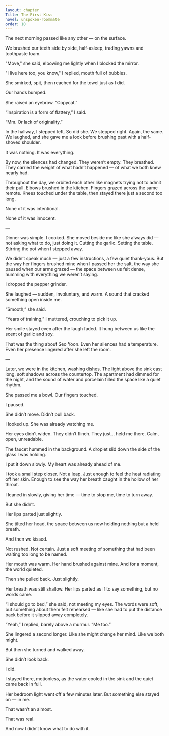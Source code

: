 ```yaml
---
layout: chapter
Title: The First Kiss
novel: unspoken-roommate
order: 10
---
```


The next morning passed like any other — on the surface.

We brushed our teeth side by side, half-asleep, trading yawns and toothpaste foam.

"Move," she said, elbowing me lightly when I blocked the mirror.

"I live here too, you know," I replied, mouth full of bubbles.

She smirked, spit, then reached for the towel just as I did.

Our hands bumped.

She raised an eyebrow. “Copycat.”

“Inspiration is a form of flattery,” I said.

“Mm. Or lack of originality.”

In the hallway, I stepped left. So did she. We stepped right. Again, the same. We laughed, and she gave me a look before brushing past with a half-shoved shoulder.

It was nothing. It was everything.

By now, the silences had changed. They weren’t empty. They breathed. They carried the weight of what hadn’t happened — of what we both knew nearly had.

Throughout the day, we orbited each other like magnets trying not to admit their pull. Elbows brushed in the kitchen. Fingers grazed across the same remote. Knees touched under the table, then stayed there just a second too long.

None of it was intentional.

None of it was innocent.

—

Dinner was simple. I cooked. She moved beside me like she always did — not asking what to do, just doing it. Cutting the garlic. Setting the table. Stirring the pot when I stepped away.

We didn’t speak much — just a few instructions, a few quiet thank-yous. But the way her fingers brushed mine when I passed her the salt, the way she paused when our arms grazed — the space between us felt dense, humming with everything we weren’t saying.

I dropped the pepper grinder.

She laughed — sudden, involuntary, and warm. A sound that cracked something open inside me.

“Smooth,” she said.

“Years of training,” I muttered, crouching to pick it up.

Her smile stayed even after the laugh faded. It hung between us like the scent of garlic and soy.

That was the thing about Seo Yoon. Even her silences had a temperature. Even her presence lingered after she left the room.

—

Later, we were in the kitchen, washing dishes. The light above the sink cast long, soft shadows across the countertop. The apartment had dimmed for the night, and the sound of water and porcelain filled the space like a quiet rhythm.

She passed me a bowl. Our fingers touched.

I paused.

She didn’t move. Didn’t pull back.

I looked up. She was already watching me.

Her eyes didn’t widen. They didn’t flinch. They just… held me there. Calm, open, unreadable.

The faucet hummed in the background. A droplet slid down the side of the glass I was holding.

I put it down slowly. My heart was already ahead of me.

I took a small step closer. Not a leap. Just enough to feel the heat radiating off her skin. Enough to see the way her breath caught in the hollow of her throat.

I leaned in slowly, giving her time — time to stop me, time to turn away.

But she didn’t.

Her lips parted just slightly.

She tilted her head, the space between us now holding nothing but a held breath.

And then we kissed.

Not rushed. Not certain. Just a soft meeting of something that had been waiting too long to be named.

Her mouth was warm. Her hand brushed against mine. And for a moment, the world quieted.

Then she pulled back. Just slightly.

Her breath was still shallow. Her lips parted as if to say something, but no words came.

“I should go to bed,” she said, not meeting my eyes. The words were soft, but something about them felt rehearsed — like she had to put the distance back before it slipped away completely.

“Yeah,” I replied, barely above a murmur. “Me too.”

She lingered a second longer. Like she might change her mind. Like we both might.

But then she turned and walked away.

She didn’t look back.

I did.

I stayed there, motionless, as the water cooled in the sink and the quiet came back in full.

Her bedroom light went off a few minutes later. But something else stayed on — in me.

That wasn’t an almost.

That was real.

And now I didn’t know what to do with it.
